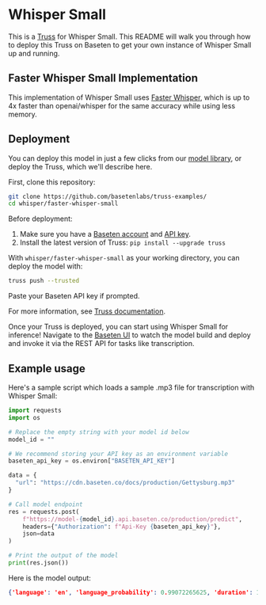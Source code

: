 # Whisper Small

This is a [Truss](https://truss.baseten.co/) for Whisper Small. This README will walk you through how to deploy this Truss on Baseten to get your own instance of Whisper Small up and running.

## Faster Whisper Small Implementation

This implementation of Whisper Small uses [Faster Whisper](https://github.com/SYSTRAN/faster-whisper/tree/master), which is up to 4x faster than openai/whisper for the same accuracy while using less memory.

## Deployment

You can deploy this model in just a few clicks from our [model library](), or deploy the Truss, which we'll describe here.

First, clone this repository:

```sh
git clone https://github.com/basetenlabs/truss-examples/
cd whisper/faster-whisper-small
```

Before deployment:

1. Make sure you have a [Baseten account](https://app.baseten.co/signup) and [API key](https://app.baseten.co/settings/account/api_keys).
2. Install the latest version of Truss: `pip install --upgrade truss`

With `whisper/faster-whisper-small` as your working directory, you can deploy the model with:

```sh
truss push --trusted
```

Paste your Baseten API key if prompted.

For more information, see [Truss documentation](https://truss.baseten.co).

Once your Truss is deployed, you can start using Whisper Small for inference! Navigate to the [Baseten UI](https://app.baseten.co/models) to watch the model build and deploy and invoke it via the REST API for tasks like transcription.

## Example usage

Here's a sample script which loads a sample .mp3 file for transcription with Whisper Small: 

```python
import requests
import os

# Replace the empty string with your model id below
model_id = ""

# We recommend storing your API key as an environment variable 
baseten_api_key = os.environ["BASETEN_API_KEY"]

data = {
  "url": "https://cdn.baseten.co/docs/production/Gettysburg.mp3"
}

# Call model endpoint
res = requests.post(
    f"https://model-{model_id}.api.baseten.co/production/predict",
    headers={"Authorization": f"Api-Key {baseten_api_key}"},
    json=data
)

# Print the output of the model
print(res.json())
```

Here is the model output:
```json
{'language': 'en', 'language_probability': 0.99072265625, 'duration': 11.52, 'segments': [{'text': ' Four score and seven years ago, our fathers brought forth upon this continent a new nation', 'start': 0.0, 'end': 6.5200000000000005}, {'text': ' conceived in liberty and dedicated to the proposition that all men are created equal.', 'start': 6.5200000000000005, 'end': 11.0}]}
```